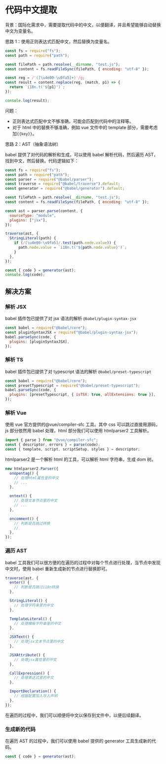 # 代码中文提取

背景：国际化需求中，需要提取代码中的中文，以便翻译，并且希望能够自动替换中文为变量名。

思路 1：使用正则表达式匹配中文，然后替换为变量名。

```js
const fs = require("fs");
const path = require("path");

const filePath = path.resolve(__dirname, "test.js");
const content = fs.readFileSync(filePath, { encoding: "utf-8" });

const reg = /'([\u4e00-\u9fa5]+)'/g;
const result = content.replace(reg, (match, p1) => {
  return `i18n.t('${p1}')`;
});

console.log(result);
```

问题：

- 正则表达式匹配中文不够准确，可能会匹配到代码中的注释等。
- 对于 html 中的替换不够准确，例如 vue 文件中的 template 部分，需要考虑加`{{key}}`。

思路 2：AST（抽象语法树）

babel 提供了对代码的解析和生成，可以使用 babel 解析代码，然后遍历 AST，找到中文，然后替换。代码逻辑如下：

```js
const fs = require("fs");
const path = require("path");
const parser = require("@babel/parser");
const traverse = require("@babel/traverse").default;
const generator = require("@babel/generator").default;

const filePath = path.resolve(__dirname, "test.js");
const content = fs.readFileSync(filePath, { encoding: "utf-8" });

const ast = parser.parse(content, {
  sourceType: "module",
  plugins: ["jsx"],
});

traverse(ast, {
  StringLiteral(path) {
    if (/[\u4e00-\u9fa5]/.test(path.node.value)) {
      path.node.value = `i18n.t('${path.node.value}')`;
    }
  },
});

const { code } = generator(ast);
console.log(code);
```

## 解决方案

### 解析 JSX

babel 插件包已提供了对 jsx 语法的解析 `@babel/plugin-syntax-jsx`

```js
const babel = require("@babel/core");
const pluginSyntaxJSX = require("@babel/plugin-syntax-jsx");
babel.parseSync(code, {
  plugins: [pluginSyntaxJSX],
});
```

### 解析 TS

babel 插件包已提供了对 typescript 语法的解析 `@babel/preset-typescript`

```js
const babel = require("@babel/core");
const presetTypescript = require("@babel/preset-typescript");
babel.parseSync(code, {
  plugins: [presetTypescript, { isTSX: true, allExtensions: true }],
});
```

### 解析 Vue

使用 vue 官方提供的@vue/compiler-sfc 工具。其中 css 可以跳过直接用源码，js 部分依然用 babel 处理，html 部分我们可以使用 htmlparser2 工具解析。

```js
import { parse } from "@vue/compiler-sfc";
const { descriptor, errors } = parse(code);
const { template, script, scriptSetup, styles } = descriptor;
```

htmlparser2 是一个解析 html 的工具，可以解析 html 字符串，生成 dom 树。

```js
new htmlparser2.Parser({
  onopentag() {
    // 处理html属性里的中文
    // ...
  },

  ontext() {
    // 处理文本节点里的中文
    // ...
  },

  oncomment() {
    // 判断是否跳过转换
    //
  },
});
```

### 遍历 AST

babel 工具我们可以很方便的在遍历的过程中对每个节点进行处理，当节点中发现中文时，使用 babel 重新生成新的节点进行替换即可。

```js
traverse(ast, {
  enter() {
    // 判断是否跳过i18n转换
  },

  StringLiteral() {
    // 处理字符串里的中文
  },

  TemplateLiteral() {
    // 处理模板字符串里的中文
  },

  JSXText() {
    // 处理jsx文本节点里的中文
  },

  JSXAttribute() {
    // 处理jsx属性里的中文
  },

  CallExpression() {
    // 处理表达式里的中文
  },

  ImportDeclaration() {
    // 根据配置加入导入声明
  },
});
```

在遍历的过程中，我们可以顺便将中文以保存到文件中，以便后续翻译。

### 生成新的代码

在遍历 AST 的过程中，我们可以使用 babel 提供的 generator 工具生成新的代码。

```js
const { code } = generator(ast);
```
